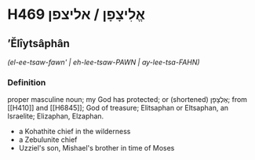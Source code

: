 # H469 אֱלִיצָפָן / אליצפן

## ʼĔlîytsâphân

_(el-ee-tsaw-fawn' | eh-lee-tsaw-PAWN | ay-lee-tsa-FAHN)_

### Definition

proper masculine noun; my God has protected; or (shortened) אֶלְצָפָן; from [[H410]] and [[H6845]]; God of treasure; Elitsaphan or Eltsaphan, an Israelite; Elizaphan, Elzaphan.

- a Kohathite chief in the wilderness
- a Zebulunite chief
- Uzziel's son, Mishael's brother in time of Moses
